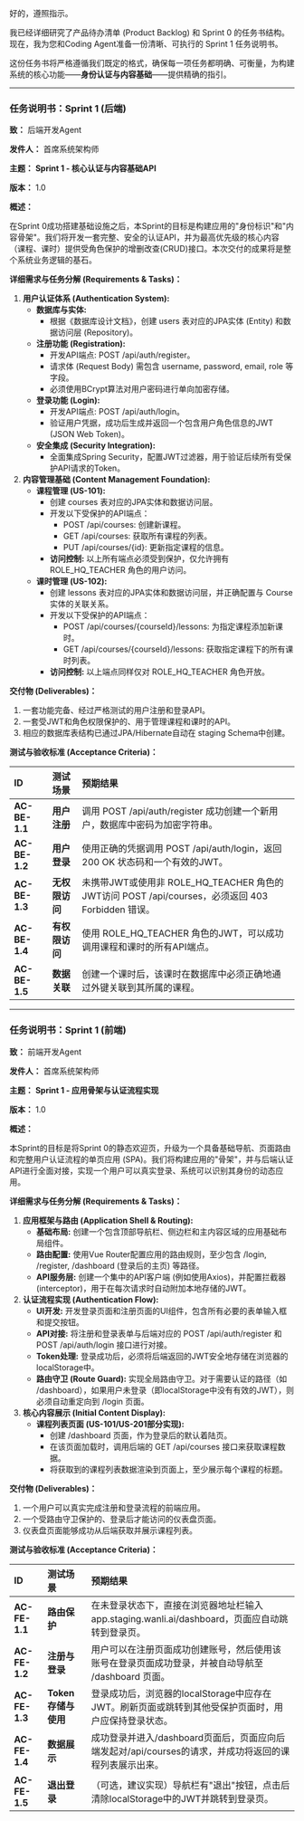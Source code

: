 好的，遵照指示。

我已经详细研究了产品待办清单 (Product Backlog) 和 Sprint 0 的任务书结构。现在，我为您和Coding Agent准备一份清晰、可执行的 Sprint 1 任务说明书。

这份任务书将严格遵循我们既定的格式，确保每一项任务都明确、可衡量，为构建系统的核心功能——**身份认证与内容基础**——提供精确的指引。

---

### **任务说明书：Sprint 1 (后端)**

**致：** 后端开发Agent

**发件人：** 首席系统架构师

**主题：** **Sprint 1 \- 核心认证与内容基础API**

**版本：** 1.0

**概述：**

在Sprint 0成功搭建基础设施之后，本Sprint的目标是构建应用的"身份标识"和"内容骨架"。我们将开发一套完整、安全的认证API，并为最高优先级的核心内容（课程、课时）提供受角色保护的增删改查(CRUD)接口。本次交付的成果将是整个系统业务逻辑的基石。

**详细需求与任务分解 (Requirements & Tasks)：**

1. **用户认证体系 (Authentication System):**  
   * **数据库与实体:**  
     * 根据《数据库设计文档》，创建 users 表对应的JPA实体 (Entity) 和数据访问层 (Repository)。  
   * **注册功能 (Registration):**  
     * 开发API端点: POST /api/auth/register。  
     * 请求体 (Request Body) 需包含 username, password, email, role 等字段。  
     * 必须使用BCrypt算法对用户密码进行单向加密存储。  
   * **登录功能 (Login):**  
     * 开发API端点: POST /api/auth/login。  
     * 验证用户凭据，成功后生成并返回一个包含用户角色信息的JWT (JSON Web Token)。  
   * **安全集成 (Security Integration):**  
     * 全面集成Spring Security，配置JWT过滤器，用于验证后续所有受保护API请求的Token。  
2. **内容管理基础 (Content Management Foundation):**  
   * **课程管理 (US-101):**  
     * 创建 courses 表对应的JPA实体和数据访问层。  
     * 开发以下受保护的API端点：  
       * POST /api/courses: 创建新课程。  
       * GET /api/courses: 获取所有课程的列表。  
       * PUT /api/courses/{id}: 更新指定课程的信息。  
     * **访问控制:** 以上所有端点必须受到保护，仅允许拥有 ROLE\_HQ\_TEACHER 角色的用户访问。  
   * **课时管理 (US-102):**  
     * 创建 lessons 表对应的JPA实体和数据访问层，并正确配置与 Course 实体的关联关系。  
     * 开发以下受保护的API端点：  
       * POST /api/courses/{courseId}/lessons: 为指定课程添加新课时。  
       * GET /api/courses/{courseId}/lessons: 获取指定课程下的所有课时列表。  
     * **访问控制:** 以上端点同样仅对 ROLE\_HQ\_TEACHER 角色开放。

**交付物 (Deliverables)：**

1. 一套功能完备、经过严格测试的用户注册和登录API。  
2. 一套受JWT和角色权限保护的、用于管理课程和课时的API。  
3. 相应的数据库表结构已通过JPA/Hibernate自动在 staging Schema中创建。

**测试与验收标准 (Acceptance Criteria)：**

| ID | 测试场景 | 预期结果 |
| :---- | :---- | :---- |
| **AC-BE-1.1** | **用户注册** | 调用 POST /api/auth/register 成功创建一个新用户，数据库中密码为加密字符串。 |
| **AC-BE-1.2** | **用户登录** | 使用正确的凭据调用 POST /api/auth/login，返回 200 OK 状态码和一个有效的JWT。 |
| **AC-BE-1.3** | **无权限访问** | 未携带JWT或使用非 ROLE\_HQ\_TEACHER 角色的JWT访问 POST /api/courses，必须返回 403 Forbidden 错误。 |
| **AC-BE-1.4** | **有权限访问** | 使用 ROLE\_HQ\_TEACHER 角色的JWT，可以成功调用课程和课时的所有API端点。 |
| **AC-BE-1.5** | **数据关联** | 创建一个课时后，该课时在数据库中必须正确地通过外键关联到其所属的课程。 |

---

### **任务说明书：Sprint 1 (前端)**

**致：** 前端开发Agent

**发件人：** 首席系统架构师

**主题：** **Sprint 1 \- 应用骨架与认证流程实现**

**版本：** 1.0

**概述：**

本Sprint的目标是将Sprint 0的静态欢迎页，升级为一个具备基础导航、页面路由和完整用户认证流程的单页应用 (SPA)。我们将构建应用的"骨架"，并与后端认证API进行全面对接，实现一个用户可以真实登录、系统可以识别其身份的动态应用。

**详细需求与任务分解 (Requirements & Tasks)：**

1. **应用框架与路由 (Application Shell & Routing):**  
   * **基础布局:** 创建一个包含顶部导航栏、侧边栏和主内容区域的应用基础布局组件。  
   * **路由配置:** 使用Vue Router配置应用的路由规则，至少包含 /login, /register, /dashboard (登录后的主页) 等路径。  
   * **API服务层:** 创建一个集中的API客户端 (例如使用Axios)，并配置拦截器 (interceptor)，用于在每次请求时自动附加本地存储的JWT。  
2. **认证流程实现 (Authentication Flow):**  
   * **UI开发:** 开发登录页面和注册页面的UI组件，包含所有必要的表单输入框和提交按钮。  
   * **API对接:** 将注册和登录表单与后端对应的 POST /api/auth/register 和 POST /api/auth/login 接口进行对接。  
   * **Token处理:** 登录成功后，必须将后端返回的JWT安全地存储在浏览器的localStorage中。  
   * **路由守卫 (Route Guard):** 实现全局路由守卫。对于需要认证的路径（如 /dashboard），如果用户未登录（即localStorage中没有有效的JWT），则必须自动重定向到 /login 页面。  
3. **核心内容展示 (Initial Content Display):**  
   * **课程列表页面 (US-101/US-201部分实现):**  
     * 创建 /dashboard 页面，作为登录后的默认着陆页。  
     * 在该页面加载时，调用后端的 GET /api/courses 接口来获取课程数据。  
     * 将获取到的课程列表数据渲染到页面上，至少展示每个课程的标题。

**交付物 (Deliverables)：**

1. 一个用户可以真实完成注册和登录流程的前端应用。  
2. 一个受路由守卫保护的、登录后才能访问的仪表盘页面。  
3. 仪表盘页面能够成功从后端获取并展示课程列表。

**测试与验收标准 (Acceptance Criteria)：**

| ID | 测试场景 | 预期结果 |
| :---- | :---- | :---- |
| **AC-FE-1.1** | **路由保护** | 在未登录状态下，直接在浏览器地址栏输入 app.staging.wanli.ai/dashboard，页面应自动跳转到登录页。 |
| **AC-FE-1.2** | **注册与登录** | 用户可以在注册页面成功创建账号，然后使用该账号在登录页面成功登录，并被自动导航至 /dashboard 页面。 |
| **AC-FE-1.3** | **Token存储与使用** | 登录成功后，浏览器的localStorage中应存在JWT。刷新页面或跳转到其他受保护页面时，用户应保持登录状态。 |
| **AC-FE-1.4** | **数据展示** | 成功登录并进入/dashboard页面后，页面应向后端发起对/api/courses的请求，并成功将返回的课程列表展示出来。 |
| **AC-FE-1.5** | **退出登录** | （可选，建议实现）导航栏有"退出"按钮，点击后清除localStorage中的JWT并跳转到登录页。 |
